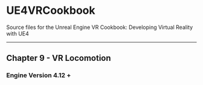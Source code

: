 # UE4VRCookbook
Source files for the Unreal Engine VR Cookbook: Developing Virtual Reality with UE4
***
## Chapter 9 - VR Locomotion
### Engine Version 4.12 +